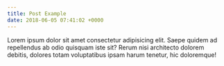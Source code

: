 ```yaml
---
title: Post Example
date: 2018-06-05 07:41:02 +0000
---
```


Lorem ipsum dolor sit amet consectetur adipisicing elit. Saepe quidem ad repellendus ab odio quisquam iste sit? Rerum nisi architecto dolorem debitis, dolores totam voluptatibus ipsam harum tenetur, hic doloremque!